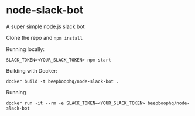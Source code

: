# node-slack-bot
A super simple node.js slack bot

Clone the repo and `npm install`

Running locally:

    SLACK_TOKEN=<YOUR_SLACK_TOKEN> npm start

Building with Docker:

    docker build -t beepboophq/node-slack-bot .

Running

    docker run -it --rm -e SLACK_TOKEN=<YOUR_SLACK_TOKEN> beepboophq/node-slack-bot

